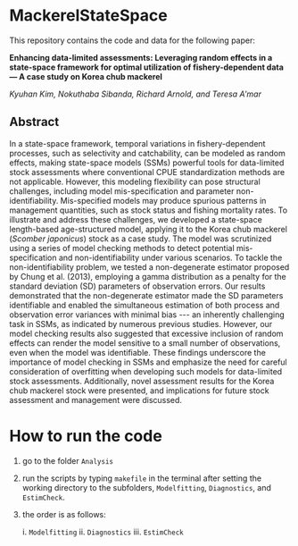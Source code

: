 # MackerelStateSpace

This repository contains the code and data for the following paper:

**Enhancing data-limited assessments: Leveraging random effects in a state-space framework for optimal utilization of fishery-dependent data — A case study on Korea chub mackerel**

*Kyuhan Kim, Nokuthaba Sibanda, Richard Arnold, and Teresa A'mar*


## Abstract

In a state-space framework, temporal variations in fishery-dependent processes, such as selectivity and catchability, can be modeled as random effects, making state-space models (SSMs) powerful tools for data-limited stock assessments where conventional CPUE standardization methods are not applicable. However, this modeling flexibility can pose structural challenges, including model mis-specification and parameter non-identifiability. Mis-specified models may produce spurious patterns in management quantities, such as stock status and fishing mortality rates. To illustrate and address these challenges, we developed a state-space length-based age-structured model, applying it to the Korea chub mackerel (*Scomber japonicus*) stock as a case study. The model was scrutinized using a series of model checking methods to detect potential mis-specification and non-identifiability under various scenarios. To tackle the non-identifiability problem, we tested a non-degenerate estimator proposed by Chung et al. (2013), employing a gamma distribution as a penalty for the standard deviation (SD) parameters of observation errors. Our results demonstrated that the non-degenerate estimator made the SD parameters identifiable and enabled the simultaneous estimation of both process and observation error variances with minimal bias --- an inherently challenging task in SSMs, as indicated by numerous previous studies. However, our model checking results also suggested that excessive inclusion of random effects can render the model sensitive to a small number of observations, even when the model was identifiable. These findings underscore the importance of model checking in SSMs and emphasize the need for careful consideration of overfitting when developing such models for data-limited stock assessments. Additionally, novel assessment results for the Korea chub mackerel stock were presented, and implications for future stock assessment and management were discussed.


# How to run the code

1. go to the folder `Analysis`

2. run the scripts by typing `makefile` in the terminal after setting the working directory to the subfolders, `Modelfitting`, `Diagnostics`, and `EstimCheck`.

3. the order is as follows:

   i. `Modelfitting`
   ii. `Diagnostics`
   iii. `EstimCheck`

